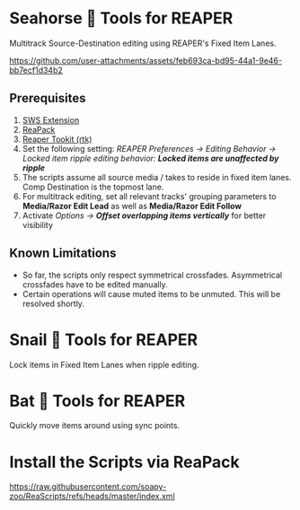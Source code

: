 # Seahorse 🌊 Tools for REAPER
Multitrack Source-Destination editing using REAPER's Fixed Item Lanes.

https://github.com/user-attachments/assets/feb693ca-bd95-44a1-9e46-bb7ecf1d34b2

## Prerequisites
1. [SWS Extension](https://www.sws-extension.org/)
2. [ReaPack](https://reapack.com/)
3. [Reaper Tookit (rtk)](https://reapertoolkit.dev/#1_reapack)
4. Set the following setting: _REAPER Preferences -> Editing Behavior -> Locked item ripple editing behavior: **Locked items are unaffected by ripple**_
5. The scripts assume all source media / takes to reside in fixed item lanes. Comp Destination is the topmost lane.
6. For multitrack editing, set all relevant tracks' grouping parameters to **Media/Razor Edit Lead** as well as **Media/Razor Edit Follow**
7. Activate _Options -> **Offset overlapping items vertically**_ for better visibility

## Known Limitations
- So far, the scripts only respect symmetrical crossfades. Asymmetrical crossfades have to be edited manually.
- Certain operations will cause muted items to be unmuted. This will be resolved shortly.

# Snail 🐌 Tools for REAPER
Lock items in Fixed Item Lanes when ripple editing.

# Bat 🦇 Tools for REAPER
Quickly move items around using sync points.

# Install the Scripts via ReaPack
https://raw.githubusercontent.com/soapy-zoo/ReaScripts/refs/heads/master/index.xml
